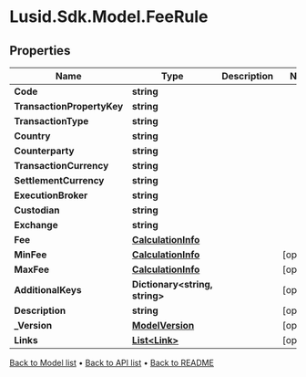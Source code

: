 # Lusid.Sdk.Model.FeeRule

## Properties

Name | Type | Description | Notes
------------ | ------------- | ------------- | -------------
**Code** | **string** |  | 
**TransactionPropertyKey** | **string** |  | 
**TransactionType** | **string** |  | 
**Country** | **string** |  | 
**Counterparty** | **string** |  | 
**TransactionCurrency** | **string** |  | 
**SettlementCurrency** | **string** |  | 
**ExecutionBroker** | **string** |  | 
**Custodian** | **string** |  | 
**Exchange** | **string** |  | 
**Fee** | [**CalculationInfo**](CalculationInfo.md) |  | 
**MinFee** | [**CalculationInfo**](CalculationInfo.md) |  | [optional] 
**MaxFee** | [**CalculationInfo**](CalculationInfo.md) |  | [optional] 
**AdditionalKeys** | **Dictionary&lt;string, string&gt;** |  | [optional] 
**Description** | **string** |  | [optional] 
**_Version** | [**ModelVersion**](ModelVersion.md) |  | [optional] 
**Links** | [**List&lt;Link&gt;**](Link.md) |  | [optional] 

[Back to Model list](../README.md#documentation-for-models) &#8226; [Back to API list](../README.md#documentation-for-api-endpoints) &#8226; [Back to README](../README.md)

